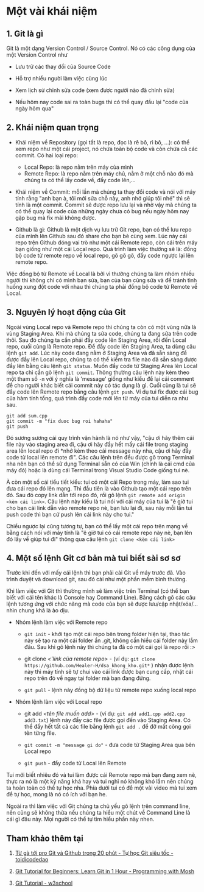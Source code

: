 # Một vài khái niệm

## 1. Git là gì

Git là một dạng Version Control / Source Control. Nó có các công dụng của một Version Control như

* Lưu trữ các thay đổi của Source Code

* Hỗ trợ nhiều người làm việc cùng lúc

* Xem lịch sử chỉnh sửa code (xem được người nào đã chỉnh sửa)

* Nếu hôm nay code sai ra toàn bugs thì có thể quay đầu lại "code của ngày hôm qua"

## 2. Khái niệm quan trọng

* Khái niệm về Repository (gọi tắt là repo, đọc là rê bô, rì bô, ...): có thể xem repo như một cái project, nó chứa toàn bộ code và còn chứa cả các commit. Có hai loại repo:

  * Local Repo: là repo nằm trên máy của mình
  * Remote Repo: là repo nằm trên máy chủ, nằm ở một chỗ nào đó mà chúng ta có thể lấy code về, đẩy code lên,...

* Khái niệm về Commit: mỗi lần mà chúng ta thay đổi code và nói với máy tính rằng "anh bạn à, tôi mới sửa chỗ này, anh nhớ giúp tôi nhé" thì sẽ tính là một commit. Commit sẽ được repo lưu lại và nhờ vậy mà chúng ta có thể quay lại code của những ngày chưa có bug nếu ngày hôm nay gặp bug mà fix mãi không được.

* Github là gì: Github là một dịch vụ lưu trữ Git repo, bạn có thể lưu repo của mình lên Github sau đó share cho bạn bè cùng xem. Lúc này cái repo trên Github đóng vai trò như một cái Remote repo, còn cái trên máy bạn giống như một cái Local repo. Quá trình làm việc thường sẽ là: đồng bộ code từ remote repo về local repo, gõ gõ gõ, đẩy code ngược lại lên remote repo.

Việc đồng bộ từ Remote về Local là bởi vì thường chúng ta làm nhóm nhiều người thì không chỉ có mình bạn sửa, bạn của bạn cũng sửa và để tránh tình huống xung đột code với nhau thì chúng ta phải đồng bộ code từ Remote về Local.

## 3. Nguyên lý hoạt động của Git

Ngoài vùng Local repo và Remote repo thì chúng ta còn có một vùng nữa là vùng Staging Area. Khi mà chúng ta sửa code, chúng ta đang sửa trên code thôi. Sau đó chúng ta cần phải đẩy code lên Staging Area, rồi đến Local repo, cuối cùng là Remote repo. Để đẩy code lên Staging Area, ta dùng câu lệnh `git add`. Lúc này code đang nằm ở Staging Area và đã sẵn sàng để được đẩy lên Local repo, chúng ta có thể kiểm tra file nào đã sẵn sàng được đẩy lên bằng câu lệnh `git status`. Muốn đẩy code từ Staging Area lên Local repo ta chỉ cần gõ lệnh `git commit`. Thông thường câu lệnh này kèm theo một tham số `-m` với ý nghĩa là 'message' giống như kiểu để lại cái comment để cho người khác biết cái commit này có tác dụng là gì. Cuối cùng là tui sẽ đẩy code lên Remote repo bằng câu lệnh `git push`. Ví dụ tui fix được cái bug của hàm tính tổng, quá trình đẩy code mới lên từ máy của tui diễn ra như sau.

```git
git add sum.cpp
git commit -m "fix duoc bug roi hahaha"
git push
```

Đó sương sương cái quy trình vận hành là nó như vậy, "cậu ơi hãy thêm cái file này vào staging area đi, cậu ơi hãy đẩy hết mấy cái file trong staging area lên local repo đi *nhớ kèm theo cái message này nha, cậu ơi hãy đẩy code từ local lên remote đi".
Các câu lệnh trên đều được gõ trong Terminal nha nên bạn có thể sử dụng Terminal sẵn có của Win (chính là cái cmd của máy đó) hoặc là dùng cái Terminal trong Visual Studio Code giống tui nè.

À còn một số cái tiểu tiết kiểu: tui có một cái Repo trong máy, làm sao tui đưa cái repo đó lên mạng. Thì đầu tiên là vào Github tạo một cái repo trên đó. Sau đó copy link dẫn tới repo đó, rồi gõ lệnh `git remote add origin <kèm cái link>`. Câu lệnh này kiểu là tui nói với cái máy của tui là "ê giờ tui cho bạn cái link dẫn vào remote repo nè, bạn lưu lại đi, sau này mỗi lần tui push code thì bạn cứ push lên cái link này cho tui."

Chiều ngược lại cũng tương tự, bạn có thể lấy một cái repo trên mạng về bằng cách nói với máy tính là "ê giờ tui có cái remote repo này nè, bạn lên đó lấy về giúp tui đi" thông qua câu lệnh `git clone <kèm cái link>`

## 4. Một số lệnh Git cơ bản mà tui biết sài sơ sơ

Trước khi đến với mấy cái lệnh thì bạn phải cài Git về máy trước đã. Vào trình duyệt và download git, sau đó cài như một phần mềm bình thường.

Khi làm việc với Git thì thường mình sẽ làm việc trên Terminal (có thể bạn biết với cái tên khác là Console hay Command Line). Bằng cách gõ các câu lệnh tương ứng với chức năng mà code của bạn sẽ được lưu/cập nhật/xóa/... nhìn chung khá là ảo dịu.

* Nhóm lệnh làm việc với Remote repo

  * `git init` - khởi tạo một cái repo bên trong folder hiện tại, thao tác này sẽ tạo ra một cái folder ẩn .git, không cần hiểu cái folder này lắm đâu. Sau khi gõ lệnh này thì chúng ta đã có một cái gọi là repo rồi :>

  * git clone *<'link của remote repo>* - (ví dụ: `git clone https://github.com/Healer-H/dsa_khong_kho.git*` ) nhận được lệnh này thì máy tính sẽ tự chui vào cái link được bạn cung cấp, nhặt cái repo trên đó về ngay tại folder mà bạn đang đứng.

  * `git pull` - lệnh này đồng bộ dữ liệu từ remote repo xuống local repo

* Nhóm lệnh làm việc với Local repo

  * git add *<tên file muốn add>* - (ví dụ: `git add add1.cpp add2.cpp add3.txt`) lệnh này đẩy các file được gọi đến vào Staging Area. Có thể đẩy hết tất cả các file bằng lệnh `git add .` để đỡ mất công gọi tên từng file.

  * `git commit -m "message gi do"` - đưa code từ Staging Area qua bên Local repo

  * `git push` - đẩy code từ Local lên Remote

Tui mới biết nhiêu đó và tui làm được cái Remote repo mà bạn đang xem nè, thực ra nó là một kỹ năng khá hay và tui nghĩ nó không khó lắm nên chúng ta hoàn toàn có thể tự học nha. Phía dưới tui có để một vài video mà tui xem để tự học, mong là nó có ích với bạn he.

Ngoài ra thì làm việc với Git chúng ta chủ yếu gõ lệnh trên command line, nên cũng sẽ không thừa nếu chúng ta hiểu một chút về Command Line là cái gì đâu này. Mọi người có thể tự tìm hiểu phần này nhen.

## Tham khảo thêm tại

1. [Từ gà tới pro Git và Github trong 20 phút - Tự học Git siêu tốc - toidicodedao](https://www.youtube.com/watch?v=1JuYQgpbrW0)

2. [Git Tutorial for Beginners: Learn Git in 1 Hour -
Programming with Mosh
](https://www.youtube.com/watch?v=8JJ101D3knE)

3. [Git Tutorial - w3school](https://www.w3schools.com/git/default.asp)
